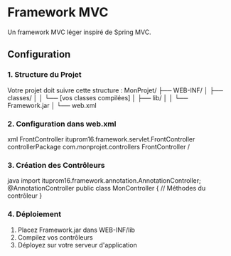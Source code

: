 # Framework MVC

Un framework MVC léger inspiré de Spring MVC.

## Configuration

### 1. Structure du Projet
Votre projet doit suivre cette structure :
MonProjet/
├── WEB-INF/
│ ├── classes/
│ │ └── [vos classes compilées]
│ ├── lib/
│ │ └── Framework.jar
│ └── web.xml

### 2. Configuration dans web.xml
xml
<web-app>
<servlet>
<servlet-name>FrontController</servlet-name>
<servlet-class>ituprom16.framework.servlet.FrontController</servlet-class>
<init-param>
<param-name>controllerPackage</param-name>
<param-value>com.monprojet.controllers</param-value>
</init-param>
</servlet>
<servlet-mapping>
<servlet-name>FrontController</servlet-name>
<url-pattern>/</url-pattern>
</servlet-mapping>
</web-app>

### 3. Création des Contrôleurs
java
import ituprom16.framework.annotation.AnnotationController;
@AnnotationController
public class MonController {
// Méthodes du contrôleur
}


### 4. Déploiement
1. Placez Framework.jar dans WEB-INF/lib
2. Compilez vos contrôleurs
3. Déployez sur votre serveur d'application
